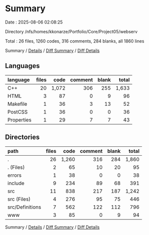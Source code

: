# Summary

Date : 2025-08-06 02:08:25

Directory /nfs/homes/kkonarze/Portfolio/Core/Project05/webserv

Total : 26 files,  1260 codes, 316 comments, 284 blanks, all 1860 lines

Summary / [Details](details.md) / [Diff Summary](diff.md) / [Diff Details](diff-details.md)

## Languages
| language | files | code | comment | blank | total |
| :--- | ---: | ---: | ---: | ---: | ---: |
| C++ | 20 | 1,072 | 306 | 255 | 1,633 |
| HTML | 3 | 87 | 0 | 9 | 96 |
| Makefile | 1 | 36 | 3 | 13 | 52 |
| PostCSS | 1 | 36 | 0 | 0 | 36 |
| Properties | 1 | 29 | 7 | 7 | 43 |

## Directories
| path | files | code | comment | blank | total |
| :--- | ---: | ---: | ---: | ---: | ---: |
| . | 26 | 1,260 | 316 | 284 | 1,860 |
| . (Files) | 2 | 65 | 10 | 20 | 95 |
| errors | 1 | 38 | 0 | 0 | 38 |
| include | 9 | 234 | 89 | 68 | 391 |
| src | 11 | 838 | 217 | 187 | 1,242 |
| src (Files) | 4 | 276 | 95 | 75 | 446 |
| src/Definitions | 7 | 562 | 122 | 112 | 796 |
| www | 3 | 85 | 0 | 9 | 94 |

Summary / [Details](details.md) / [Diff Summary](diff.md) / [Diff Details](diff-details.md)